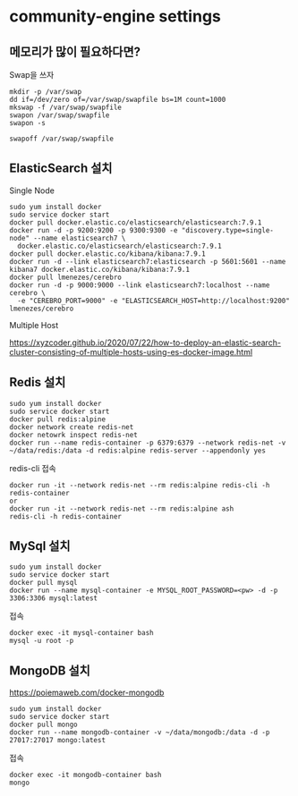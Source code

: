 # community-engine settings

## 메모리가 많이 필요하다면?

Swap을 쓰자

```
mkdir -p /var/swap
dd if=/dev/zero of=/var/swap/swapfile bs=1M count=1000
mkswap -f /var/swap/swapfile
swapon /var/swap/swapfile
swapon -s

swapoff /var/swap/swapfile
```

## ElasticSearch 설치

Single Node

```
sudo yum install docker
sudo service docker start
docker pull docker.elastic.co/elasticsearch/elasticsearch:7.9.1
docker run -d -p 9200:9200 -p 9300:9300 -e "discovery.type=single-node" --name elasticsearch7 \
  docker.elastic.co/elasticsearch/elasticsearch:7.9.1
docker pull docker.elastic.co/kibana/kibana:7.9.1
docker run -d --link elasticsearch7:elasticsearch -p 5601:5601 --name kibana7 docker.elastic.co/kibana/kibana:7.9.1
docker pull lmenezes/cerebro
docker run -d -p 9000:9000 --link elasticsearch7:localhost --name cerebro \
  -e "CEREBRO_PORT=9000" -e "ELASTICSEARCH_HOST=http://localhost:9200" lmenezes/cerebro
```

Multiple Host

https://xyzcoder.github.io/2020/07/22/how-to-deploy-an-elastic-search-cluster-consisting-of-multiple-hosts-using-es-docker-image.html

## Redis 설치

```
sudo yum install docker
sudo service docker start
docker pull redis:alpine
docker network create redis-net
docker netowrk inspect redis-net
docker run --name redis-container -p 6379:6379 --network redis-net -v ~/data/redis:/data -d redis:alpine redis-server --appendonly yes
```

redis-cli 접속

```
docker run -it --network redis-net --rm redis:alpine redis-cli -h redis-container
or
docker run -it --network redis-net --rm redis:alpine ash
redis-cli -h redis-container
```

## MySql 설치

```
sudo yum install docker
sudo service docker start
docker pull mysql
docker run --name mysql-container -e MYSQL_ROOT_PASSWORD=<pw> -d -p 3306:3306 mysql:latest
```

접속

```
docker exec -it mysql-container bash
mysql -u root -p
```

## MongoDB 설치

https://poiemaweb.com/docker-mongodb

```
sudo yum install docker
sudo service docker start
docker pull mongo
docker run --name mongodb-container -v ~/data/mongodb:/data -d -p 27017:27017 mongo:latest
```

접속

```
docker exec -it mongodb-container bash
mongo
```
